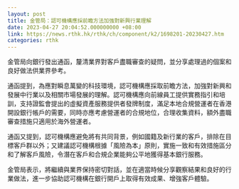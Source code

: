 ```yaml
---
layout: post
title: 金管局：認可機構應採前瞻方法加強對新興行業理解
date: 2023-04-27 20:04:52.000000000 +08:00
link: https://news.rthk.hk/rthk/ch/component/k2/1698201-20230427.htm
categories: rthk
---
```


金管局向銀行發出通函，釐清業界對客戶盡職審查的疑問，並分享處理過的個案和良好做法供業界參考。

通函提到，為應對瞬息萬變的科技環境，認可機構應採取前瞻方法，加強對新興和發展中行業以及相關市場發展的理解。認可機構應向前線員工提供實務指引和培訓，支持證監會提出的虛擬資產服務提供者發牌制度，滿足本地合規營運者在香港開設銀行帳戶的需要，同時亦應考慮營運者的合規地位，合理收集資料，額外盡職審查措施只適用於海外營運者。

通函又提到，認可機構應避免將有共同背景，例如國籍及新行業的客戶，排除在目標客戶群以外；又建議認可機構根據「風險為本」原則，實施一致和有效措施區分和了解客戶風險，令潛在客戶和合規企業能夠公平地獲得基本銀行服務。

金管局表示，將繼續與業界保持密切對話，並在適當時候分享觀察結果和良好的行業做法，進一步協助認可機構在銀行開戶上取得有效成果、增強客戶體驗。
